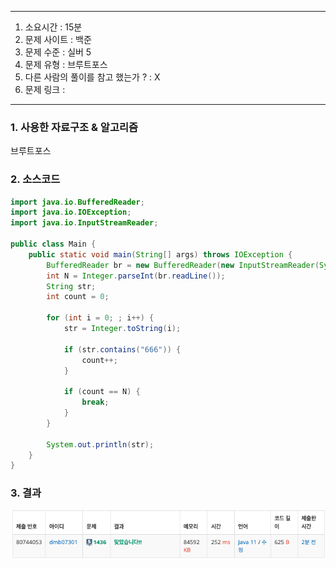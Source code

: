 
---

1. 소요시간 : 15분
2. 문제 사이트 : 백준
3. 문제 수준 : 실버 5
4. 문제 유형 : 브루트포스
5. 다른 사람의 풀이를 참고 했는가 ? : X
6. 문제 링크 : 

---

### 1. 사용한 자료구조 & 알고리즘
브루트포스


### 2. 소스코드
```java
import java.io.BufferedReader;
import java.io.IOException;
import java.io.InputStreamReader;

public class Main {
    public static void main(String[] args) throws IOException {
        BufferedReader br = new BufferedReader(new InputStreamReader(System.in));
        int N = Integer.parseInt(br.readLine());
        String str;
        int count = 0;

        for (int i = 0; ; i++) {
            str = Integer.toString(i);

            if (str.contains("666")) {
                count++;
            }

            if (count == N) {
                break;
            }
        }

        System.out.println(str);
    }
}

```
### 3. 결과
![img_7.png](image%2Fimg_7.png)
